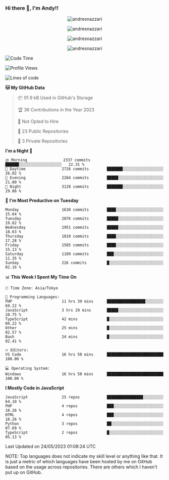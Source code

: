 ### Hi there 👋, I'm Andy!!

<p align="center" >
  <img src="https://github-profile-trophy.vercel.app/?username=AndresNazzari&theme=dracula&column=-1" alt="andresnazzari"/>
</p>

<p align="center">
  <img  src="https://github-readme-stats.vercel.app/api?username=AndresNazzari&count_private=true&show_icons=true&theme=dracula" alt="andresnazzari"/>
</p>
<p align="center">
  <img  src="https://github-readme-stats.vercel.app/api/top-langs/?username=AndresNazzari&layout=compact" alt="andresnazzari"/>
</p>
<p align="center" >
  <img src="https://github-readme-stats.vercel.app/api/wakatime?username=AndresNazzari" alt="andresnazzari"/>
</p>

<!--START_SECTION:waka-->
![Code Time](http://img.shields.io/badge/Code%20Time-523%20hrs%2030%20mins-blue)

![Profile Views](http://img.shields.io/badge/Profile%20Views-0-blue)

![Lines of code](https://img.shields.io/badge/From%20Hello%20World%20I%27ve%20Written-6.1%20million%20lines%20of%20code-blue)

**🐱 My GitHub Data** 

> 📦 91.9 kB Used in GitHub's Storage 
 > 
> 🏆 36 Contributions in the Year 2023
 > 
> 🚫 Not Opted to Hire
 > 
> 📜 23 Public Repositories 
 > 
> 🔑 3 Private Repositories 
 > 
**I'm a Night 🦉** 

```text
🌞 Morning                2337 commits        ██████░░░░░░░░░░░░░░░░░░░   22.31 % 
🌆 Daytime                2726 commits        ███████░░░░░░░░░░░░░░░░░░   26.02 % 
🌃 Evening                2284 commits        █████░░░░░░░░░░░░░░░░░░░░   21.80 % 
🌙 Night                  3128 commits        ███████░░░░░░░░░░░░░░░░░░   29.86 % 
```
📅 **I'm Most Productive on Tuesday** 

```text
Monday                   1638 commits        ████░░░░░░░░░░░░░░░░░░░░░   15.64 % 
Tuesday                  2076 commits        █████░░░░░░░░░░░░░░░░░░░░   19.82 % 
Wednesday                1951 commits        █████░░░░░░░░░░░░░░░░░░░░   18.63 % 
Thursday                 1810 commits        ████░░░░░░░░░░░░░░░░░░░░░   17.28 % 
Friday                   1585 commits        ████░░░░░░░░░░░░░░░░░░░░░   15.13 % 
Saturday                 1189 commits        ███░░░░░░░░░░░░░░░░░░░░░░   11.35 % 
Sunday                   226 commits         █░░░░░░░░░░░░░░░░░░░░░░░░   02.16 % 
```


📊 **This Week I Spent My Time On** 

```text
🕑︎ Time Zone: Asia/Tokyo

💬 Programming Languages: 
PHP                      11 hrs 39 mins      █████████████████░░░░░░░░   69.22 % 
JavaScript               3 hrs 29 mins       █████░░░░░░░░░░░░░░░░░░░░   20.75 % 
TypeScript               42 mins             █░░░░░░░░░░░░░░░░░░░░░░░░   04.22 % 
Other                    25 mins             █░░░░░░░░░░░░░░░░░░░░░░░░   02.57 % 
Bash                     24 mins             █░░░░░░░░░░░░░░░░░░░░░░░░   02.41 % 

🔥 Editors: 
VS Code                  16 hrs 50 mins      █████████████████████████   100.00 % 

💻 Operating System: 
Windows                  16 hrs 50 mins      █████████████████████████   100.00 % 
```

**I Mostly Code in JavaScript** 

```text
JavaScript               25 repos            ████████████████░░░░░░░░░   64.10 % 
PHP                      4 repos             ███░░░░░░░░░░░░░░░░░░░░░░   10.26 % 
HTML                     4 repos             ███░░░░░░░░░░░░░░░░░░░░░░   10.26 % 
Python                   3 repos             ██░░░░░░░░░░░░░░░░░░░░░░░   07.69 % 
TypeScript               2 repos             █░░░░░░░░░░░░░░░░░░░░░░░░   05.13 % 
```




 Last Updated on 24/05/2023 01:08:24 UTC
<!--END_SECTION:waka-->

NOTE: Top languages does not indicate my skill level or anything like that. It is just a metric of which languages have been hosted by me on GitHub based on the usage across repositories. There are others which I haven't put up on GitHub.

<!-- Here are some ideas to get you started:

-   🔭 I’m currently working on ...
-   🌱 I’m currently learning ...
-   👯 I’m looking to collaborate on ...
-   🤔 I’m looking for help with ...
-   💬 Ask me about ...
-   📫 How to reach me: ...
-   😄 Pronouns: ...
-   ⚡ Fun fact: ... -->
